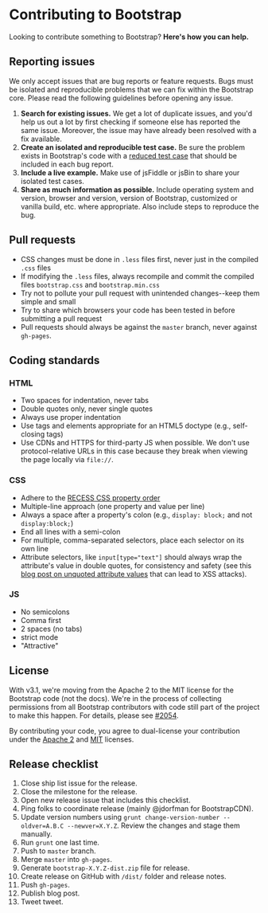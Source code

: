 # Contributing to Bootstrap

Looking to contribute something to Bootstrap? **Here's how you can help.**



## Reporting issues

We only accept issues that are bug reports or feature requests. Bugs must be isolated and reproducible problems that we can fix within the Bootstrap core. Please read the following guidelines before opening any issue.

1. **Search for existing issues.** We get a lot of duplicate issues, and you'd help us out a lot by first checking if someone else has reported the same issue. Moreover, the issue may have already been resolved with a fix available.
2. **Create an isolated and reproducible test case.** Be sure the problem exists in Bootstrap's code with a [reduced test case](http://css-tricks.com/reduced-test-cases/) that should be included in each bug report.
3. **Include a live example.** Make use of jsFiddle or jsBin to share your isolated test cases.
4. **Share as much information as possible.** Include operating system and version, browser and version, version of Bootstrap, customized or vanilla build, etc. where appropriate. Also include steps to reproduce the bug.



## Pull requests

- CSS changes must be done in `.less` files first, never just in the compiled `.css` files
- If modifying the `.less` files, always recompile and commit the compiled files `bootstrap.css` and `bootstrap.min.css`
- Try not to pollute your pull request with unintended changes--keep them simple and small
- Try to share which browsers your code has been tested in before submitting a pull request
- Pull requests should always be against the `master` branch, never against `gh-pages`.



## Coding standards

### HTML

- Two spaces for indentation, never tabs
- Double quotes only, never single quotes
- Always use proper indentation
- Use tags and elements appropriate for an HTML5 doctype (e.g., self-closing tags)
- Use CDNs and HTTPS for third-party JS when possible. We don't use protocol-relative URLs in this case because they break when viewing the page locally via `file://`.

### CSS

- Adhere to the [RECESS CSS property order](http://markdotto.com/2011/11/29/css-property-order/)
- Multiple-line approach (one property and value per line)
- Always a space after a property's colon (e.g., `display: block;` and not `display:block;`)
- End all lines with a semi-colon
- For multiple, comma-separated selectors, place each selector on its own line
- Attribute selectors, like `input[type="text"]` should always wrap the attribute's value in double quotes, for consistency and safety (see this [blog post on unquoted attribute values](http://mathiasbynens.be/notes/unquoted-attribute-values) that can lead to XSS attacks).

### JS

- No semicolons
- Comma first
- 2 spaces (no tabs)
- strict mode
- "Attractive"



## License

With v3.1, we're moving from the Apache 2 to the MIT license for the Bootstrap code (not the docs). We're in the process of collecting permissions from all Bootstrap contributors with code still part of the project to make this happen. For details, please see [#2054](https://github.com/twbs/bootstrap/issues/2054).

By contributing your code, you agree to dual-license your contribution under the [Apache 2](https://github.com/twbs/bootstrap/blob/master/LICENSE) and [MIT](https://github.com/twbs/bootstrap/blob/master/LICENSE-MIT) licenses.



## Release checklist

1. Close ship list issue for the release.
2. Close the milestone for the release.
3. Open new release issue that includes this checklist.
4. Ping folks to coordinate release (mainly @jdorfman for BootstrapCDN).
5. Update version numbers using `grunt change-version-number --oldver=A.B.C --newver=X.Y.Z`. Review the changes and stage them manually.
6. Run `grunt` one last time.
7. Push to `master` branch.
8. Merge `master` into `gh-pages`.
9. Generate `bootstrap-X.Y.Z-dist.zip` file for release.
10. Create release on GitHub with `/dist/` folder and release notes.
11. Push `gh-pages`.
12. Publish blog post.
13. Tweet tweet.
